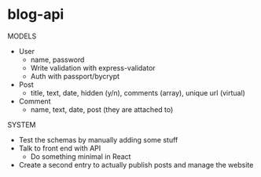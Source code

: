 # blog-api

MODELS

- User
  - name, password
  - Write validation with express-validator
  - Auth with passport/bycrypt
- Post
  - title, text, date, hidden (y/n), comments (array), unique url (virtual)
- Comment
  - name, text, date, post (they are attached to)

SYSTEM

- Test the schemas by manually adding some stuff
- Talk to front end with API
  - Do something minimal in React
- Create a second entry to actually publish posts and manage the website
